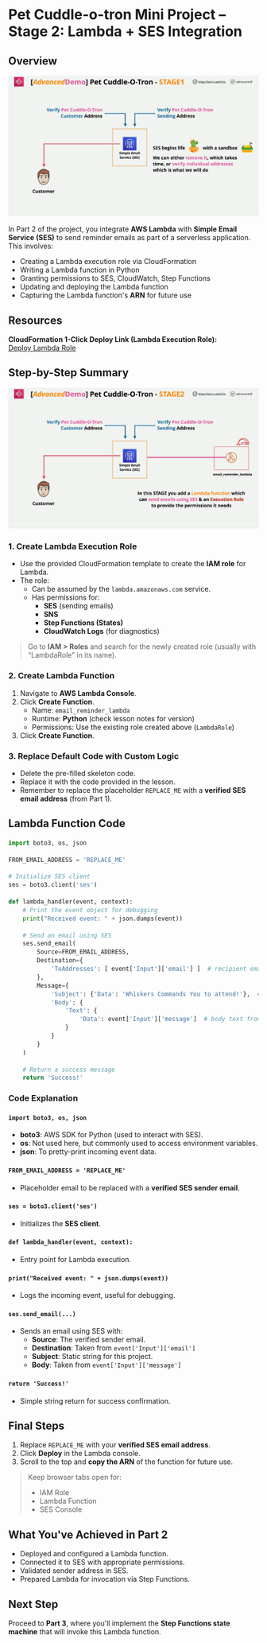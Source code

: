 # Pet Cuddle-o-tron Mini Project – Stage 2: Lambda + SES Integration

## Overview

![alt text](image-30.png)

In Part 2 of the project, you integrate **AWS Lambda** with **Simple Email Service (SES)** to send reminder emails as part of a serverless application. This involves:

- Creating a Lambda execution role via CloudFormation
- Writing a Lambda function in Python
- Granting permissions to SES, CloudWatch, Step Functions
- Updating and deploying the Lambda function
- Capturing the Lambda function's **ARN** for future use

## Resources

**CloudFormation 1-Click Deploy Link (Lambda Execution Role):**  
[Deploy Lambda Role](https://console.aws.amazon.com/cloudformation/home?region=us-east-1#/stacks/quickcreate?templateURL=https://learn-cantrill-labs.s3.amazonaws.com/aws-serverless-pet-cuddle-o-tron/lambdarolecfn.yaml&stackName=LAMBDAROLE)

## Step-by-Step Summary

![alt text](image-31.png)

### 1. Create Lambda Execution Role

- Use the provided CloudFormation template to create the **IAM role** for Lambda.
- The role:
  - Can be assumed by the `lambda.amazonaws.com` service.
  - Has permissions for:
    - **SES** (sending emails)
    - **SNS**
    - **Step Functions (States)**
    - **CloudWatch Logs** (for diagnostics)

> Go to **IAM > Roles** and search for the newly created role (usually with “LambdaRole” in its name).

### 2. Create Lambda Function

1. Navigate to **AWS Lambda Console**.
2. Click **Create Function**.
   - Name: `email_reminder_lambda`
   - Runtime: **Python** (check lesson notes for version)
   - Permissions: Use the existing role created above (`LambdaRole`)
3. Click **Create Function**.

### 3. Replace Default Code with Custom Logic

- Delete the pre-filled skeleton code.
- Replace it with the code provided in the lesson.
- Remember to replace the placeholder `REPLACE_ME` with a **verified SES email address** (from Part 1).

## Lambda Function Code

```python
import boto3, os, json

FROM_EMAIL_ADDRESS = 'REPLACE_ME'

# Initialize SES client
ses = boto3.client('ses')

def lambda_handler(event, context):
    # Print the event object for debugging
    print("Received event: " + json.dumps(event))

    # Send an email using SES
    ses.send_email(
        Source=FROM_EMAIL_ADDRESS,
        Destination={
            'ToAddresses': [ event['Input']['email'] ]  # recipient email from event input
        },
        Message={
            'Subject': {'Data': 'Whiskers Commands You to attend!'},  # subject line
            'Body': {
                'Text': {
                    'Data': event['Input']['message']  # body text from event input
                }
            }
        }
    )

    # Return a success message
    return 'Success!'
```

### Code Explanation

#### `import boto3, os, json`

- **boto3**: AWS SDK for Python (used to interact with SES).
- **os**: Not used here, but commonly used to access environment variables.
- **json**: To pretty-print incoming event data.

#### `FROM_EMAIL_ADDRESS = 'REPLACE_ME'`

- Placeholder email to be replaced with a **verified SES sender email**.

#### `ses = boto3.client('ses')`

- Initializes the **SES client**.

#### `def lambda_handler(event, context):`

- Entry point for Lambda execution.

#### `print("Received event: " + json.dumps(event))`

- Logs the incoming event, useful for debugging.

#### `ses.send_email(...)`

- Sends an email using SES with:
  - **Source**: The verified sender email.
  - **Destination**: Taken from `event['Input']['email']`
  - **Subject**: Static string for this project.
  - **Body**: Taken from `event['Input']['message']`

#### `return 'Success!'`

- Simple string return for success confirmation.

## Final Steps

1. Replace `REPLACE_ME` with your **verified SES email address**.
2. Click **Deploy** in the Lambda console.
3. Scroll to the top and **copy the ARN** of the function for future use.

> Keep browser tabs open for:
>
> - IAM Role
> - Lambda Function
> - SES Console

## What You've Achieved in Part 2

- Deployed and configured a Lambda function.
- Connected it to SES with appropriate permissions.
- Validated sender address in SES.
- Prepared Lambda for invocation via Step Functions.

## Next Step

Proceed to **Part 3**, where you'll implement the **Step Functions state machine** that will invoke this Lambda function.
